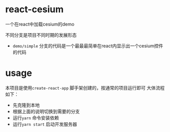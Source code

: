 # react-cesium
一个在react中加载cesium的demo


不同分支是项目不同时期的发展形态
* `demo/simple` 分支的代码是一个最最最简单在react内显示出一个cesium控件的代码

# usage

本项目是使用`create-react-app` 脚手架创建的，按通常的项目运行即可
大体流程如下：
+ 先克隆到本地
+ 根据上面的说明切换到需要的分支
+ 运行`yarn` 命令安装依赖
+ 运行`yarn start` 启动开发服务器